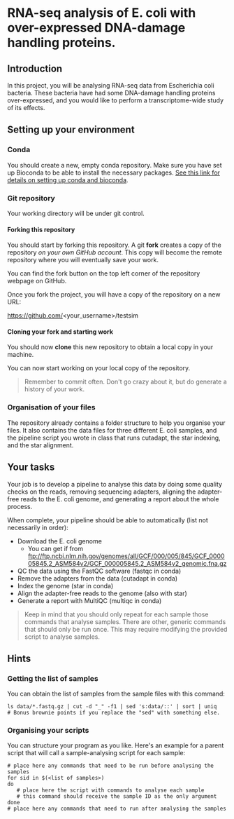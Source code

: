 # RNA-seq analysis of E. coli with over-expressed DNA-damage handling proteins.

## Introduction

In this project, you will be analysing RNA-seq data from Escherichia coli bacteria.
These bacteria have had some DNA-damage handling proteins over-expressed, and you
would like to perform a transcriptome-wide study of its effects.

## Setting up your environment

### Conda

You should create a new, empty conda repository. Make sure you have set up 
Bioconda to be able to install the necessary packages. [See this link for details
on setting up conda and bioconda](http://bioconda.github.io/user/install.html).

### Git repository

Your working directory will be under git control.

#### Forking this repository

You should start by forking this repository. A git **fork** creates a copy
of the repository *on your own GitHub account*. This copy will become the remote
repository where you will eventually save your work.

You can find the fork button on the top left corner of the repository webpage on GitHub.

Once you fork the project, you will have a copy of the repository on a new URL:

https://github.com/<your_username>/testsim

#### Cloning your fork and starting work

You should now **clone** this new repository to obtain a local copy in your machine.

You can now start working on your local copy of the repository.

> Remember to commit often. Don't go crazy about it, but do generate a history of your work.

### Organisation of your files

The repository already contains a folder structure to help you organise your files.
It also contains the data files for three different E. coli samples, and the pipeline
script you wrote in class that runs cutadapt, the star indexing, and the star alignment.

## Your tasks

Your job is to develop a pipeline to analyse this data by doing some quality checks
on the reads, removing sequencing adapters, aligning the adapter-free reads to the
E. coli genome, and generating a report about the whole process.

When complete, your pipeline should be able to automatically (list not necessarily in order):

- Download the E. coli genome
    - You can get if from ftp://ftp.ncbi.nlm.nih.gov/genomes/all/GCF/000/005/845/GCF_000005845.2_ASM584v2/GCF_000005845.2_ASM584v2_genomic.fna.gz
- QC the data using the FastQC software (fastqc in conda)
- Remove the adapters from the data (cutadapt in conda)
- Index the genome (star in conda)
- Align the adapter-free reads to the genome (also with star)
- Generate a report with MultiQC (multiqc in conda)

> Keep in mind that you should only repeat for each sample those commands that
> analyse samples. There are other, generic commands that should only be run once.
> This may require modifying the provided script to analyse samples.

## Hints

### Getting the list of samples

You can obtain the list of samples from the sample files with this command:

```shell
ls data/*.fastq.gz | cut -d "_" -f1 | sed 's:data/::' | sort | uniq
# Bonus brownie points if you replace the "sed" with something else.
```

### Organising your scripts

You can structure your program as you like. Here's an example for a parent
script that will call a sample-analysing script for each sample:

```shell
# place here any commands that need to be run before analysing the samples
for sid in $(<list of samples>)
do
   # place here the script with commands to analyse each sample
   # this command should receive the sample ID as the only argument
done
# place here any commands that need to run after analysing the samples
```
